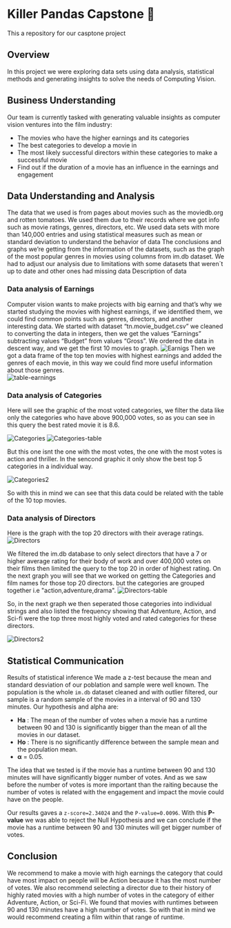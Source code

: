 # Killer Pandas Capstone :panda_face:
This a repository for our casptone project

## Overview ##
In this project we were exploring data sets using data analysis, statistical methods and generating insights to solve the needs of Computing Vision.

## Business Understanding ##
Our team is currently tasked with generating valuable insights as computer vision ventures into the film industry:
 - The movies who have the higher earnings and its categories
 - The best categories to develop a movie in
 - The most likely successful directors within these categories to make a successful movie
 - Find out if the duration of a movie has an influence in the earnings and engagement
 
## Data Understanding and Analysis
The data that we used is from pages about movies such as the moviedb.org and rotten tomatoes. We used them due to their records where we got info such as movie ratings, genres, directors, etc. We used data sets with more than 140,000 entries and using statistical measures such as mean or standard deviation to understand the behavior of data
The conclusions and graphs we’re getting from the information of the datasets, such as the graph of the most popular genres in movies using columns from im.db dataset. We had to adjust our analysis due to limitations with some datasets that weren´t up to date and other ones had missing data
Description of data

### Data analysis of Earnings
Computer vision wants to make projects with big earning and that’s why we started studying the movies with highest earnings, if we identified them, we could find common points such as genres, directors, and another interesting data.
We started with dataset “tn.movie_budget.csv” we cleaned to converting the data in integers, then we get the values “Earnings” subtracting values “Budget” from values “Gross”. We ordered the data in descent way, and we get the first 10 movies to graph.
![Earnigs](https://github.com/PaolaMalagon/Killer-Pandas/blob/main/images/top_10_highest_earnings.png)
Then we got a data frame of the top ten movies with highest earnings and added the genres of each movie, in this way we could find more useful information about those genres.  
![table-earnings](https://github.com/PaolaMalagon/Killer-Pandas/blob/main/images/Top_ten_movies_and_genres.jpg)

### Data analysis of Categories  
Here will see the graphic of the most voted categories, we filter the data like only the categories who have above 900,000 votes, so as you can see in this query the best rated movie it is 8.6.

![Categories](https://github.com/PaolaMalagon/Killer-Pandas/blob/main/images/max1.png) ![Categories-table](https://github.com/PaolaMalagon/Killer-Pandas/blob/main/images/max_table.png)



But this one isnt the one with the most votes, the one with the most votes is action and thriller. In the sencond graphic it only show the best top 5 categories in a individual way.

![Categories2](https://github.com/PaolaMalagon/Killer-Pandas/blob/main/images/max2.png)

So with this in mind we can see that this data could be related with the table of the 10 top movies.

### Data analysis of Directors
Here is the graph with the top 20 directors with their average ratings. 
![Directors](https://github.com/PaolaMalagon/Killer-Pandas/blob/main/images/directors_graph.png)

We filtered the im.db database to only select directors that have a 7 or higher average rating for their body of work and over 400,000 votes on their films then limited the query to the top 20 in order of highest rating. On the next graph you will see that we worked on getting the Categories and film names for those top 20 directors. but the categories are grouped together i.e "action,adventure,drama".
![Directors-table](https://github.com/PaolaMalagon/Killer-Pandas/blob/main/images/Categories_director.png)

So, in the next graph we then seperated those categories into individual strings and also listed the frequency showing that Adventure, Action, and Sci-fi were the top three most highly voted and rated categories for these directors.

![Directors2](https://github.com/PaolaMalagon/Killer-Pandas/blob/main/images/Miguel2.png)

## Statistical Communication
Results of statistical inference
We made a z-test because the mean and standard desviation of our poblation and sample were well known. 
The population is the whole `im.db` dataset cleaned and with outlier filtered, our sample is a random sample of the movies in a interval of 90 and 130 minutes.
Our hypothesis and alpha are:
* **Ha** :	The mean of the number of votes when a movie has a runtime 	between 90 and 130 is significantly bigger than the mean of all the 	movies in our dataset.
* **Ho** :	There is no significantly difference between the sample mean and 	the population mean.
* **α** = 0.05.

The idea that we tested is if the movie has a runtime between 90 and 130 minutes will have significantly  bigger number of votes. And as we saw before the number of votes is more important than the raiting because the number of votes is related with the engagement and impact the movie could have on the people.

Our results gaves a `z-score=2.34024` and the `P-value=0.0096`. With this **P-value** we was able to reject the Null Hypothesis and we can conclude if the movie has a runtime between 90 and 130 minutes will get bigger number of votes.


## Conclusion
We recommend to make a movie with high earnings the category that could have most impact on people will
be Action because it has the most number of votes.
We also recommend selecting a director due to their history of highly rated movies with a high number of votes
in the category of either Adventure, Action, or Sci-Fi.
We found that movies with runtimes between 90 and 130 minutes have a high number
of votes. So with that in mind we would recommend creating a film within that range of runtime.
